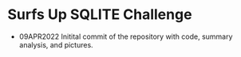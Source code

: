 # Surfs Up SQLITE Challenge

* 09APR2022
Initital commit of the repository with code, summary analysis, and pictures.